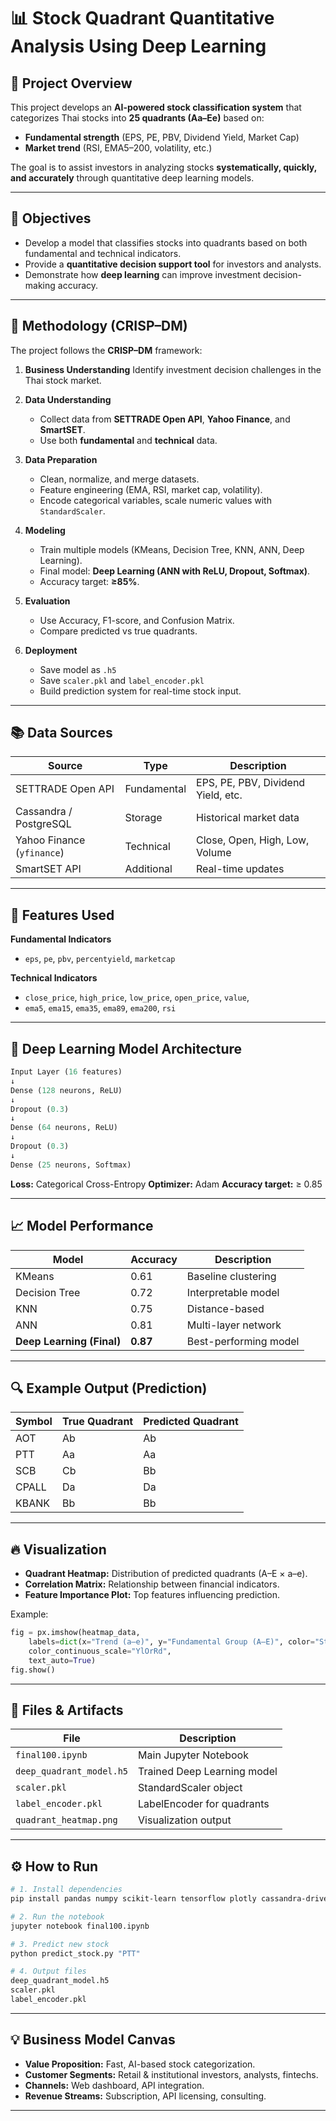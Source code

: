 # 📊 Stock Quadrant Quantitative Analysis Using Deep Learning

## 🧠 Project Overview

This project develops an **AI-powered stock classification system** that categorizes Thai stocks into **25 quadrants (Aa–Ee)** based on:

* **Fundamental strength** (EPS, PE, PBV, Dividend Yield, Market Cap)
* **Market trend** (RSI, EMA5–200, volatility, etc.)

The goal is to assist investors in analyzing stocks **systematically, quickly, and accurately** through quantitative deep learning models.

---

## 🚀 Objectives

* Develop a model that classifies stocks into quadrants based on both fundamental and technical indicators.
* Provide a **quantitative decision support tool** for investors and analysts.
* Demonstrate how **deep learning** can improve investment decision-making accuracy.

---

## 🧩 Methodology (CRISP–DM)

The project follows the **CRISP–DM** framework:

1. **Business Understanding**
   Identify investment decision challenges in the Thai stock market.

2. **Data Understanding**

   * Collect data from **SETTRADE Open API**, **Yahoo Finance**, and **SmartSET**.
   * Use both **fundamental** and **technical** data.

3. **Data Preparation**

   * Clean, normalize, and merge datasets.
   * Feature engineering (EMA, RSI, market cap, volatility).
   * Encode categorical variables, scale numeric values with `StandardScaler`.

4. **Modeling**

   * Train multiple models (KMeans, Decision Tree, KNN, ANN, Deep Learning).
   * Final model: **Deep Learning (ANN with ReLU, Dropout, Softmax)**.
   * Accuracy target: **≥85%**.

5. **Evaluation**

   * Use Accuracy, F1-score, and Confusion Matrix.
   * Compare predicted vs true quadrants.

6. **Deployment**

   * Save model as `.h5`
   * Save `scaler.pkl` and `label_encoder.pkl`
   * Build prediction system for real-time stock input.

---

## 📚 Data Sources

| Source                     | Type        | Description                        |
| -------------------------- | ----------- | ---------------------------------- |
| SETTRADE Open API          | Fundamental | EPS, PE, PBV, Dividend Yield, etc. |
| Cassandra / PostgreSQL     | Storage     | Historical market data             |
| Yahoo Finance (`yfinance`) | Technical   | Close, Open, High, Low, Volume     |
| SmartSET API               | Additional  | Real-time updates                  |

---

## 🧮 Features Used

**Fundamental Indicators**

* `eps`, `pe`, `pbv`, `percentyield`, `marketcap`

**Technical Indicators**

* `close_price`, `high_price`, `low_price`, `open_price`, `value`,
* `ema5`, `ema15`, `ema35`, `ema89`, `ema200`, `rsi`

---

## 🧠 Deep Learning Model Architecture

```python
Input Layer (16 features)
↓
Dense (128 neurons, ReLU)
↓
Dropout (0.3)
↓
Dense (64 neurons, ReLU)
↓
Dropout (0.3)
↓
Dense (25 neurons, Softmax)
```

**Loss:** Categorical Cross-Entropy
**Optimizer:** Adam
**Accuracy target:** ≥ 0.85

---

## 📈 Model Performance

| Model                     | Accuracy | Description           |
| ------------------------- | -------- | --------------------- |
| KMeans                    | 0.61     | Baseline clustering   |
| Decision Tree             | 0.72     | Interpretable model   |
| KNN                       | 0.75     | Distance-based        |
| ANN                       | 0.81     | Multi-layer network   |
| **Deep Learning (Final)** | **0.87** | Best-performing model |

---

## 🔍 Example Output (Prediction)

| Symbol | True Quadrant | Predicted Quadrant |
| ------ | ------------- | ------------------ |
| AOT    | Ab            | Ab                 |
| PTT    | Aa            | Aa                 |
| SCB    | Cb            | Bb                 |
| CPALL  | Da            | Da                 |
| KBANK  | Bb            | Bb                 |

---

## 🔥 Visualization

* **Quadrant Heatmap:** Distribution of predicted quadrants (A–E × a–e).
* **Correlation Matrix:** Relationship between financial indicators.
* **Feature Importance Plot:** Top features influencing prediction.

Example:

```python
fig = px.imshow(heatmap_data, 
    labels=dict(x="Trend (a–e)", y="Fundamental Group (A–E)", color="Stock Count"),
    color_continuous_scale="YlOrRd",
    text_auto=True)
fig.show()
```

---

## 💾 Files & Artifacts

| File                     | Description                 |
| ------------------------ | --------------------------- |
| `final100.ipynb`         | Main Jupyter Notebook       |
| `deep_quadrant_model.h5` | Trained Deep Learning model |
| `scaler.pkl`             | StandardScaler object       |
| `label_encoder.pkl`      | LabelEncoder for quadrants  |
| `quadrant_heatmap.png`   | Visualization output        |

---

## ⚙️ How to Run

```bash
# 1. Install dependencies
pip install pandas numpy scikit-learn tensorflow plotly cassandra-driver yfinance joblib

# 2. Run the notebook
jupyter notebook final100.ipynb

# 3. Predict new stock
python predict_stock.py "PTT"

# 4. Output files
deep_quadrant_model.h5
scaler.pkl
label_encoder.pkl
```

---

## 💡 Business Model Canvas

* **Value Proposition:** Fast, AI-based stock categorization.
* **Customer Segments:** Retail & institutional investors, analysts, fintechs.
* **Channels:** Web dashboard, API integration.
* **Revenue Streams:** Subscription, API licensing, consulting.

---
